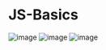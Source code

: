 # JS-Basics
![image](https://github.com/roshnirajak/JS-Basics/assets/95622188/d56a1304-57e1-478d-9777-1c968ebabe78)
![image](https://github.com/roshnirajak/JS-Basics/assets/95622188/39692282-f7d2-46e8-a4b6-89607d7d7e88)
![image](https://github.com/roshnirajak/JS-Basics/assets/95622188/29c4bea4-9962-42ee-80ff-6d064257f253)


